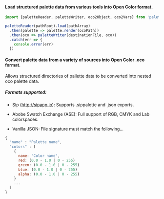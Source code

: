 #### Load structured palette data from various tools into Open Color format.

```js
import {paletteReader, paletteWriter, oco2Object, oco2Vars} from 'palette2oco'

paletteReader(pathRoot).load(pathArray)
  .then(palette => palette.render(ocoPath))
  .then(oco => paletteWriter(destinationFile, oco))
  .catch(err => {
    console.error(err)
  })

```

#### Convert palette data from a variety of sources into Open Color .oco format.

Allows structured directories of pallette data to be converted into nested oco palette data.

##### Formats supported:

- Sip (http://sipapp.io): Supports .sippalette and .json exports.

- Abobe Swatch Exchange (ASE): Full support of RGB, CMYK and Lab colorspaces.

- Vanilla JSON: File signature must match the following...

```js
{
  "name" : "Palette name",
  "colors" : [
    {
      name: "Color name",
      red: (0.0 - 1.0 | 0 - 255)
      green: (0.0 - 1.0 | 0 - 255)
      blue: (0.0 - 1.0 | 0 - 255)
      alpha: (0.0 - 1.0 | 0 - 255)
    }
    ...
  ]
}
```
